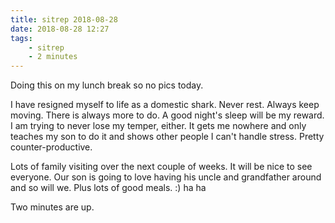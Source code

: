 ```yaml
---
title: sitrep 2018-08-28
date: 2018-08-28 12:27
tags: 
    - sitrep
    - 2 minutes
---
```


Doing this on my lunch break so no pics today.

I have resigned myself to life as a domestic shark. Never rest. Always keep moving. There is always more to do. A good night's sleep will be my reward. I am trying to never lose my temper, either. It gets me nowhere and only teaches my son to do it and shows other people I can't handle stress. Pretty counter-productive.

Lots of family visiting over the next couple of weeks. It will be nice to see everyone. Our son is going to love having his uncle and grandfather around and so will we. Plus lots of good meals. :) ha ha

Two minutes are up.





